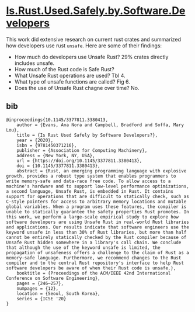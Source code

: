 # [Is.Rust.Used.Safely.by.Software.Developers](https://dl.acm.org/doi/10.1145/3377811.3380413)

This work did extensive research on current rust crates and summarized how developers use rust `unsafe`.
Here are some of their findings:

- How much do developers use Unsafe Rust? 29%  crates directly includes unsafe.
- How much of the Rust code is Safe Rust? 
- What Unsafe Rust operations are used? Tbl 4.
- What type of unsafe functions are called? Fig 6.
- Does the use of Unsafe Rust chagne over time? No.

## bib

```
@inproceedings{10.1145/3377811.3380413,
    author = {Evans, Ana Nora and Campbell, Bradford and Soffa, Mary Lou},
    title = {Is Rust Used Safely by Software Developers?},
    year = {2020},
    isbn = {9781450371216},
    publisher = {Association for Computing Machinery},
    address = {New York, NY, USA},
    url = {https://doi.org/10.1145/3377811.3380413},
    doi = {10.1145/3377811.3380413},
    abstract = {Rust, an emerging programming language with explosive growth, provides a robust type system that enables programmers to write memory-safe and data-race free code. To allow access to a machine's hardware and to support low-level performance optimizations, a second language, Unsafe Rust, is embedded in Rust. It contains support for operations that are difficult to statically check, such as C-style pointers for access to arbitrary memory locations and mutable global variables. When a program uses these features, the compiler is unable to statically guarantee the safety properties Rust promotes. In this work, we perform a large-scale empirical study to explore how software developers are using Unsafe Rust in real-world Rust libraries and applications. Our results indicate that software engineers use the keyword unsafe in less than 30% of Rust libraries, but more than half cannot be entirely statically checked by the Rust compiler because of Unsafe Rust hidden somewhere in a library's call chain. We conclude that although the use of the keyword unsafe is limited, the propagation of unsafeness offers a challenge to the claim of Rust as a memory-safe language. Furthermore, we recommend changes to the Rust compiler and to the central Rust repository's interface to help Rust software developers be aware of when their Rust code is unsafe.},
    booktitle = {Proceedings of the ACM/IEEE 42nd International Conference on Software Engineering},
    pages = {246–257},
    numpages = {12},
    location = {Seoul, South Korea},
    series = {ICSE '20}
}
```
